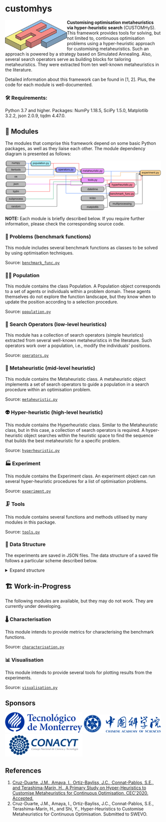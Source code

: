 # customhys

<img align="left" src="./docfiles/chm_logo.png?raw=true" width="200"/>

**Customising optimisation metaheuristics via hyper-heuristic search** (CUSTOMHyS). This framework provides tools for solving, but not limited to, continuous optimisation problems using a hyper-heuristic approach for customising metaheuristics. Such an approach is powered by a strategy based on Simulated Annealing. Also, several search operators serve as building blocks for tailoring metaheuristics. They were extracted from ten well-known metaheuristics in the literature.

Detailed information about this framework can be found in [1, 2]. Plus, the code for each module is well-documented.

### 🛠 Requirements:
Python 3.7 and higher. Packages: NumPy 1.18.5, SciPy 1.5.0, Matplotlib 3.2.2, json 2.0.9, tqdm 4.47.0.

## 🧰 Modules

The modules that comprise this framework depend on some basic Python packages, as well as they liaise each other. The module dependency diagram is presented as follows:

![Module Dependency Diagram](docfiles/dependency_diagram.png)

**NOTE:** Each module is briefly described below. If you require further information, please check the corresponding source code.

### 🤯 Problems (benchmark functions)

This module includes several benchmark functions as classes to be solved by using optimisation techniques.

Source: [``benchmark_func.py``](./benchmark_func.py)

### 👯‍♂️ Population

This module contains the class Population. A Population object corresponds to a set of agents or individuals within a problem domain. These agents themselves do not explore the function landscape, but they know when to update the position according to a selection procedure.

Source: [``population.py``](./population.py)

### 🦾 Search Operators (low-level heuristics)

This module has a collection of search operators (simple heuristics) extracted from several well-known metaheuristics in the literature. Such operators work over a population, i.e., modify the individuals' positions.

Source: [``operators.py``](./operators.py)

### 🤖 Metaheuristic (mid-level heuristic)

This module contains the Metaheuristic class. A metaheuristic object implements a set of search operators to guide a population in a search procedure within an optimisation problem.

Source: [``metaheuristic.py``](./metaheuristic.py)

### 👽 Hyper-heuristic (high-level heuristic)

This module contains the Hyperheuristic class. Similar to the Metaheuristic class, but in this case, a collection of search operators is required. A hyper-heuristic object searches within the heuristic space to find the sequence that builds the best metaheuristic for a specific problem.

Source: [``hyperheuristic.py``](./hyperheuristic.py)

### 🏭 Experiment

This module contains the Experiment class.  An experiment object can run several hyper-heuristic procedures for a list of optimisation problems.

Source: [``experiment.py``](./experiment.py)

### 🗜️ Tools

This module contains several functions and methods utilised by many modules in this package.

Source: [``tools.py``](./tools.py)

### 💾 Data Structure

The experiments are saved in JSON files. The data structure of a saved file follows a particular scheme described below.

<details>
<summary> Expand structure </summary>
<p>

```
data_frame = {dict: N}
|-- 'problem' = {list: N}
|  |-- 0 = {str}
:  :
|-- 'dimensions' = {list: N}
|  |-- 0 = {int}
:  :
|-- 'results' = {list: N}
|  |-- 0 = {dict: 6}
|  |  |-- 'iteration' = {list: M}   
|  |  |  |-- 0 = {int}
:  :  :  :
|  |  |-- 'time' = {list: M}
|  |  |  |-- 0 = {float}
:  :  :  :
|  |  |-- 'performance' = {list: M}
|  |  |  |-- 0 = {float}
:  :  :  :
|  |  |-- 'encoded_solution' = {list: M}
|  |  |  |-- 0 = {int}
:  :  :  :
|  |  |-- 'solution' = {list: M}
|  |  |  |-- 0 = {list: C}
|  |  |  |  |-- 0 = {list: 3}
|  |  |  |  |  |-- search_operator_structure
:  :  :  :  :  :
|  |  |-- 'details' = {list: M}
|  |  |  |-- 0 = {dict: 4}
|  |  |  |  |-- 'fitness' = {list: R}
|  |  |  |  |  |-- 0 = {float}
:  :  :  :  :  :
|  |  |  |  |-- 'positions' = {list: R}
|  |  |  |  |  |-- 0 = {list: D}
|  |  |  |  |  |  |-- 0 = {float}
:  :  :  :  :  :  :
|  |  |  |  |-- 'historical' = {list: R}
|  |  |  |  |  |-- 0 = {dict: 5}
|  |  |  |  |  |  |-- 'fitness' = {list: I}
|  |  |  |  |  |  |  |-- 0 = {float}
:  :  :  :  :  :  :  :
|  |  |  |  |  |  |-- 'positions' = {list: I}
|  |  |  |  |  |  |  |-- 0 = {list: D}
|  |  |  |  |  |  |  |  |-- 0 = {float}
:  :  :  :  :  :  :  :  :
|  |  |  |  |  |  |-- 'centroid' = {list: I}
|  |  |  |  |  |  |  |-- 0 = {list: D}
|  |  |  |  |  |  |  |  |-- 0 = {float}
:  :  :  :  :  :  :  :  :
|  |  |  |  |  |  |-- 'radius' = {list: I}
|  |  |  |  |  |  |  |-- 0 = {float}
:  :  :  :  :  :  :  :
|  |  |  |  |  |  |-- 'stagnation' = {list: I}
|  |  |  |  |  |  |  |-- 0 = {int}
:  :  :  :  :  :  :  :
|  |  |  |  |-- 'statistics' = {dict: 10}
|  |  |  |  |  |-- 'nob' = {int}
|  |  |  |  |  |-- 'Min' = {float}
|  |  |  |  |  |-- 'Max' = {float}
|  |  |  |  |  |-- 'Avg' = {float}
|  |  |  |  |  |-- 'Std' = {float}
|  |  |  |  |  |-- 'Skw' = {float}
|  |  |  |  |  |-- 'Kur' = {float}
|  |  |  |  |  |-- 'IQR' = {float}
|  |  |  |  |  |-- 'Med' = {float}
|  |  |  |  |  |-- 'MAD' = {float}
:  :  :  :  :  :
```
where:
- ```N``` is the number of files within data_files folder
- ```M``` is the number of hyper-heuristic iterations (metaheuristic candidates)
- ```C``` is the number of search operators in the metaheuristic (cardinality)
- ```P``` is the number of control parameters for each search operator
- ```R``` is the number of repetitions performed for each metaheuristic candidate
- ```D``` is the dimensionality of the problem tackled by the metaheuristic candidate
- ```I``` is the number of iterations performed by the metaheuristic candidate
- ```search_operator_structure``` corresponds to ```[operator_name = {str}, control_parameters = {dict: P}, selector = {str}]```
</p>
</details>

## 🏗️ Work-in-Progress

The following modules are available, but they may do not work. They are currently under developing.

### 🌡️ Characterisation

This module intends to provide metrics for characterising the benchmark functions.

Source: [``characterisation.py``](./characterisation.py)

### 📊 Visualisation

This module intends to provide several tools for plotting results from the experiments.

Source: [``visualisation.py``](./visualisation.py)

## Sponsors

<a href="https://tec.mx/en" target="_blank"><img src="./docfiles/logoTEC_full.png" width="250"></a>
<a href="http://www.cas.cn/" target="_blank"><img src="./docfiles/cas_logo.png" width="250"></a>
<a href="https://www.gob.mx/conacyt" target="_blank"><img src="./docfiles/conacyt-logo.png" width="250"></a>

## References

1. [Cruz-Duarte, J.M., Amaya, I., Ortiz-Bayliss, J.C., Connat-Pablos, S.E., and Terashima-Marín, H., A Primary Study on Hyper-Heuristics to Customise Metaheuristics for Continuous Optimisation. CEC'2020. Accepted.](./docfiles/SearchOperators_CEC.pdf)
1. Cruz-Duarte, J.M., Amaya, I., Ortiz-Bayliss, J.C., Connat-Pablos, S.E., Terashima-Marín, H., and Shi, Y., Hyper-Heuristics to Customise Metaheuristics for Continuous Optimisation. Submitted to SWEVO.

